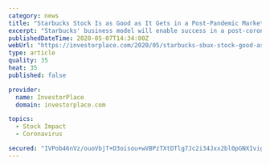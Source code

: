 ```yaml
---
category: news
title: "Starbucks Stock Is as Good as It Gets in a Post-Pandemic Market"
excerpt: "Starbucks' business model will enable success in a post-coronavirus world, making SBUX stock a long-term winner."
publishedDateTime: 2020-05-07T14:34:00Z
webUrl: "https://investorplace.com/2020/05/starbucks-sbux-stock-good-as-it-gets-post-pandemic/"
type: article
quality: 35
heat: 35
published: false

provider:
  name: InvestorPlace
  domain: investorplace.com

topics:
  - Stock Impact
  - Coronavirus

secured: "IVPob46nVz/ouoVbjT+D3oisou+wVBPzTXtDTlg7Jc2i34Jxx2bl0pGNXIvigKrN+898KlRoPM/sHBlSetN2mwwUELJRf6oxao8hNxOJDROgLh9EDgRZemjJHsb4Fu1yZ5kEzAU1OKm/jofE9z1cu06JjFVz/AygVWDYrXIsVY+zAK0PT6e6Zd9hJDvAea9JwBMes/YIMIVDJcacyxPrmGBh5zXW3fseHPZ/9kOGr6B7R+XWRRVb59+BOOVsGqW9pK7qLHqzLLGKGuSJaSqvvNig0nMpz6XmLhsdkv+Txcf44KtVtEtDiVnap5f9BWII2Dj71cKzaNncxNtrTgjWkmu0Hd2k68L9li/yZjqC2uDTAs89pkACg6uumzCJzWOpt00nkFjcb3rWnF1nyKNS7z2OkavGd23D+lQmXcG/yS8M73PPnaaJrUi7noiiA9ZVA3xla93r5wtFwxjixfmw5WjKOdiAqrsikre2xcq6gBQ=;3kyspxI/7nvpwQ74fsuz4Q=="
---
```


